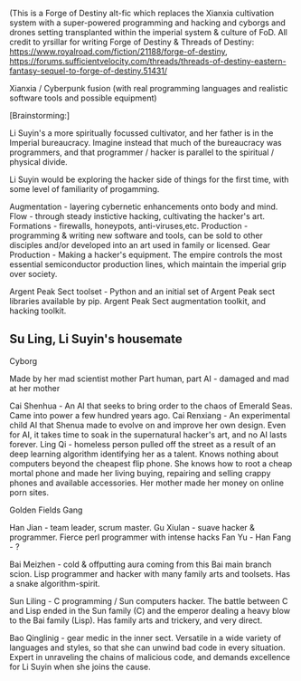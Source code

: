 (This is a Forge of Destiny alt-fic which replaces the Xianxia cultivation system with a super-powered programming and hacking and cyborgs and drones setting transplanted within the imperial system & culture of FoD. All credit to yrsillar for writing Forge of Destiny & Threads of Destiny: https://www.royalroad.com/fiction/21188/forge-of-destiny,  https://forums.sufficientvelocity.com/threads/threads-of-destiny-eastern-fantasy-sequel-to-forge-of-destiny.51431/

Xianxia / Cyberpunk fusion (with real programming languages and realistic software tools and possible equipment)

[Brainstorming:]

Li Suyin's a more spiritually focussed cultivator, and her father is in the Imperial bureaucracy. Imagine instead that much of the bureaucracy was programmers, and that programmer / hacker is parallel to the spiritual / physical divide.

Li Suyin would be exploring the hacker side of things for the first time, with some level of familiarity of progamming.

Augmentation - layering cybernetic enhancements onto body and mind.
Flow - through steady instictive hacking, cultivating the hacker's art.
Formations - firewalls, honeypots, anti-viruses,etc.
Production - programming & writing new software and tools, can be sold to other disciples and/or developed into an art used in family or licensed.
Gear Production - Making a hacker's equipment. The empire controls the most essential semiconductor production lines, which maintain the imperial grip over society.

Argent Peak Sect toolset - Python and an initial set of Argent Peak sect libraries available by pip. Argent Peak Sect augmentation toolkit, and hacking toolkit. 

Su Ling, Li Suyin's housemate
---
Cyborg

Made by her mad scientist mother
Part human, part AI - damaged and mad at her mother


Cai Shenhua - An AI that seeks to bring order to the chaos of Emerald Seas. Came into power a few hundred years ago.
Cai Renxiang - An experimental child AI that Shenua made to evolve on and improve her own design. Even for AI, it takes time to soak in the supernatural hacker's art, and no AI lasts forever.
Ling Qi - homeless person pulled off the street as a result of an deep learning algorithm identifying her as a talent. Knows nothing about computers beyond the cheapest flip phone. She knows how to root a cheap mortal phone and made her living buying, repairing and selling crappy phones and available accessories. Her mother made her money on online porn sites.


Golden Fields Gang

Han Jian - team leader, scrum master.
Gu Xiulan - suave hacker & programmer. Fierce perl programmer with intense hacks
Fan Yu -
Han Fang - ?

Bai Meizhen - cold & offputting aura coming from this Bai main branch scion. Lisp programmer and hacker with many family arts and toolsets. Has a snake algorithm-spirit.

Sun Liling - C programming / Sun computers hacker. The battle between C and Lisp ended in the Sun family (C) and the emperor dealing a heavy blow to the Bai family (Lisp). Has family arts and trickery, and very direct.

Bao Qinglinig - gear medic in the inner sect. Versatile in a wide variety of languages and styles, so that she can unwind bad code in every situation. Expert in unraveling the chains of malicious code, and demands excellence for Li Suyin when she joins the cause.

